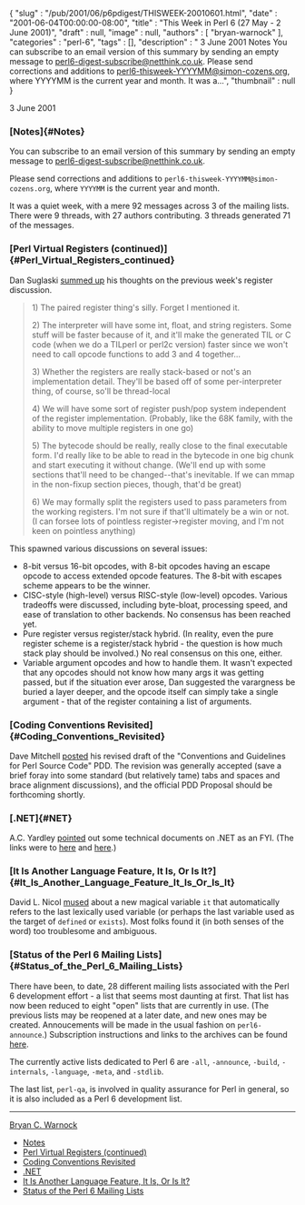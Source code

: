 {
   "slug" : "/pub/2001/06/p6pdigest/THISWEEK-20010601.html",
   "date" : "2001-06-04T00:00:00-08:00",
   "title" : "This Week in Perl 6 (27 May - 2 June 2001)",
   "draft" : null,
   "image" : null,
   "authors" : [
      "bryan-warnock"
   ],
   "categories" : "perl-6",
   "tags" : [],
   "description" : " 3 June 2001 Notes You can subscribe to an email version of this summary by sending an empty message to perl6-digest-subscribe@netthink.co.uk. Please send corrections and additions to perl6-thisweek-YYYYMM@simon-cozens.org, where YYYYMM is the current year and month. It was a...",
   "thumbnail" : null
}





3 June 2001
### [Notes]{#Notes}

You can subscribe to an email version of this summary by sending an
empty message to <perl6-digest-subscribe@netthink.co.uk>.

Please send corrections and additions to
`perl6-thisweek-YYYYMM@simon-cozens.org`, where `YYYYMM` is the current
year and month.

It was a quiet week, with a mere 92 messages across 3 of the mailing
lists. There were 9 threads, with 27 authors contributing. 3 threads
generated 71 of the messages.

### [Perl Virtual Registers (continued)]{#Perl_Virtual_Registers_continued}

Dan Suglaski [summed
up](http://archive.develooper.com/perl6-internals@perl.org/msg02983.html)
his thoughts on the previous week's register discussion.

> 1\) The paired register thing's silly. Forget I mentioned it.
>
> 2\) The interpreter will have some int, float, and string registers. Some
> stuff will be faster because of it, and it'll make the generated TIL or
> C code (when we do a TILperl or perl2c version) faster since we won't
> need to call opcode functions to add 3 and 4 together...
>
> 3\) Whether the registers are really stack-based or not's an
> implementation detail. They'll be based off of some per-interpreter
> thing, of course, so'll be thread-local
>
> 4\) We will have some sort of register push/pop system independent of the
> register implementation. (Probably, like the 68K family, with the
> ability to move multiple registers in one go)
>
> 5\) The bytecode should be really, really close to the final executable
> form. I'd really like to be able to read in the bytecode in one big
> chunk and start executing it without change. (We'll end up with some
> sections that'll need to be changed--that's inevitable. If we can mmap
> in the non-fixup section pieces, though, that'd be great)
>
> 6\) We may formally split the registers used to pass parameters from the
> working registers. I'm not sure if that'll ultimately be a win or not.
> (I can forsee lots of pointless register-&gt;register moving, and I'm
> not keen on pointless anything)

This spawned various discussions on several issues:

-   8-bit versus 16-bit opcodes, with 8-bit opcodes having an escape
    opcode to access extended opcode features. The 8-bit with escapes
    scheme appears to be the winner.
-   CISC-style (high-level) versus RISC-style (low-level) opcodes.
    Various tradeoffs were discussed, including byte-bloat, processing
    speed, and ease of translation to other backends. No consensus has
    been reached yet.
-   Pure register versus register/stack hybrid. (In reality, even the
    pure register scheme is a register/stack hybrid - the question is
    how much stack play should be involved.) No real consensus on this
    one, either.
-   Variable argument opcodes and how to handle them. It wasn't expected
    that any opcodes should not know how many args it was getting
    passed, but if the situation ever arose, Dan suggested the
    varargness be buried a layer deeper, and the opcode itself can
    simply take a single argument - that of the register containing a
    list of arguments.

### [Coding Conventions Revisited]{#Coding_Conventions_Revisited}

Dave Mitchell
[posted](http://archive.develooper.com/perl6-internals@perl.org/msg02982.html)
his revised draft of the "Conventions and Guidelines for Perl Source
Code" PDD. The revision was generally accepted (save a brief foray into
some standard (but relatively tame) tabs and spaces and brace alignment
discussions), and the official PDD Proposal should be forthcoming
shortly.

### [.NET]{#NET}

A.C. Yardley
[pointed](http://archive.develooper.com/perl6-internals@perl.org/msg02978.html)
out some technical documents on .NET as an FYI. (The links were to
[here](http://citeseer.nj.nec.com/gordon00typing.html) and
[here](http://msdn.microsoft.com/net/ecma/).)

### [It Is Another Language Feature, It Is, Or Is It?]{#It_Is_Another_Language_Feature_It_Is_Or_Is_It}

David L. Nicol
[mused](http://archive.develooper.com/perl6-language@perl.org/msg07376.html)
about a new magical variable `it` that automatically refers to the last
lexically used variable (or perhaps the last variable used as the target
of `defined` or `exists`). Most folks found it (in both senses of the
word) too troublesome and ambiguous.

### [Status of the Perl 6 Mailing Lists]{#Status_of_the_Perl_6_Mailing_Lists}

There have been, to date, 28 different mailing lists associated with the
Perl 6 development effort - a list that seems most daunting at first.
That list has now been reduced to eight "open" lists that are currently
in use. (The previous lists may be reopened at a later date, and new
ones may be created. Annoucements will be made in the usual fashion on
`perl6-announce`.) Subscription instructions and links to the archives
can be found [here](http://dev.perl.org/lists).

The currently active lists dedicated to Perl 6 are `-all`, `-announce`,
`-build`, `-internals`, `-language`, `-meta`, and `-stdlib`.

The last list, `perl-qa`, is involved in quality assurance for Perl in
general, so it is also included as a Perl 6 development list.

------------------------------------------------------------------------

[Bryan C. Warnock](mailto:bwarnock@capita.com)
-   [Notes](#Notes)
-   [Perl Virtual Registers
    (continued)](#Perl_Virtual_Registers_continued)
-   [Coding Conventions Revisited](#Coding_Conventions_Revisited)
-   [.NET](#NET)
-   [It Is Another Language Feature, It Is, Or Is
    It?](#It_Is_Another_Language_Feature_It_Is_Or_Is_It)
-   [Status of the Perl 6 Mailing
    Lists](#Status_of_the_Perl_6_Mailing_Lists)


